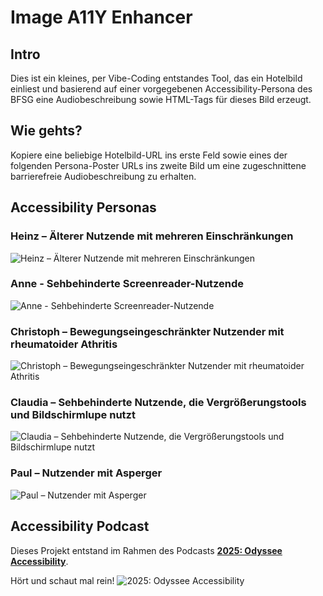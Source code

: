 # Image A11Y Enhancer
## Intro
Dies ist ein kleines, per Vibe-Coding entstandes Tool, das ein Hotelbild einliest und basierend auf einer vorgegebenen Accessibility-Persona des BFSG eine Audiobeschreibung sowie HTML-Tags für dieses Bild erzeugt.

## Wie gehts?
Kopiere eine beliebige Hotelbild-URL ins erste Feld sowie eines der folgenden Persona-Poster URLs ins zweite Bild um eine zugeschnittene barrierefreie Audiobeschreibung zu erhalten.

## Accessibility Personas
### Heinz – Älterer Nutzende mit mehreren Einschränkungen
![Heinz – Älterer Nutzende mit mehreren Einschränkungen](https://media.leanscope.io/media/poster/665/persona/7d089f55-7a21-4dc5-a1c4-9c0e6b8e253f?publicDataSessionGuid=9b09fbd9-03f9-4063-b6fb-c0a6adb70b49&color=e29a2a&size=m&showQrCode=true)

### Anne - Sehbehinderte Screenreader-Nutzende
![Anne - Sehbehinderte Screenreader-Nutzende](https://media.leanscope.io/media/poster/665/persona/cfcf1b76-1e3c-4938-aeba-055f4558b72d?publicDataSessionGuid=2c5632da-4f39-480e-bad6-8551be97893f&color=7c991f&size=m&showQrCode=true)

### Christoph – Bewegungseingeschränkter Nutzender mit rheumatoider Athritis
![Christoph – Bewegungseingeschränkter Nutzender mit rheumatoider Athritis](https://media.leanscope.io/media/poster/665/persona/d46d2ff6-5f73-4e86-855f-e013ea42e661?publicDataSessionGuid=80ee8fe6-3ba6-4530-b835-1e0f5f4af8e2&color=3c8cb2&size=m&showQrCode=true)

### Claudia – Sehbehinderte Nutzende, die Vergrößerungstools und Bildschirmlupe nutzt
![Claudia – Sehbehinderte Nutzende, die Vergrößerungstools und Bildschirmlupe nutzt](https://media.leanscope.io/media/poster/665/persona/03fb3b30-84e8-4f5c-9622-b0f55ab60aae?publicDataSessionGuid=e2af039b-65ea-41da-8e2f-0ac364daf20e&color=9a7cd5&size=m&showQrCode=true)

### Paul – Nutzender mit Asperger
![Paul – Nutzender mit Asperger](https://media.leanscope.io/media/poster/665/persona/da4f3c8d-5609-4d87-ad52-5168609bbe23?publicDataSessionGuid=e7e8ebcb-2a53-4921-bbe1-f40b5421736a&color=bb6cc0&size=m&showQrCode=true)

## Accessibility Podcast
Dieses Projekt entstand im Rahmen des Podcasts [**2025: Odyssee Accessibility**](https://links.centigrade.de/podcasts/odyssee-accessibility).

Hört und schaut mal rein!
![2025: Odyssee Accessibility](https://cdn.prod.website-files.com/64cb5356ff6b26c9a541dc8b/67ff4ef3efdfc8e55052587f_image%2052.png)
